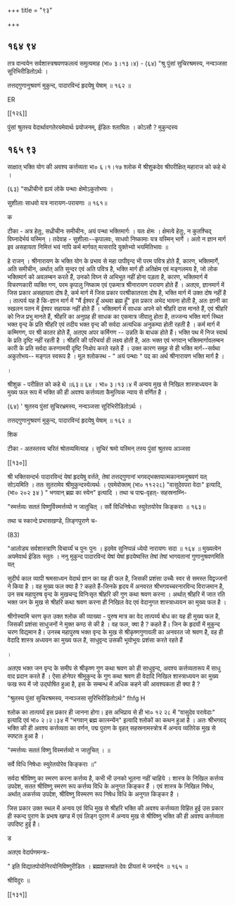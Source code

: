 +++
title = "९३"

+++


## १६४ ९४
तत्र वान्वयेन सर्वशास्त्रश्रवणफलत्वं समुत्यमाह (भा० ३।१३।४) - (६४) "श्रु पुंसां सुचिरश्रमस्य, नन्वञ्जसा सूरिभिरीडितोऽर्थः । 

तत्तद्गुणानुश्रवणं मुकुन्द, पादारविन्दं हृदयेषु येषाम् ॥ १६२ ॥ 

ER 

[[१२६]]

पुंसां श्रुतस्य वेदार्थावगतेरयमेवार्थः प्रयोजनम्, ईडितः श्लाघितः । कोऽसौ ? मुकुन्दस्य 


## १६५ ९३
साक्षात् भक्ति योग की अवश्य कर्त्तव्यता भा० ६।१।१७ श्लोक में श्रीशुकदेव श्रीपरीक्षित् महाराज को कहे थे । 

(६३) "सध्रीचीनो ह्ययं लोके पन्थाः क्षेमोऽकुतोभयः । 

सुशीलाः साधवो यत्र नारायण-परायणाः ॥ १६१॥ 

क 

टीका - अत्र हेतुः, सध्रीचीनः समीचीनः, अयं पन्था भक्तिमार्गः । यतः क्षेमः । क्षेमत्वे हेतुः, न कुतश्चिद् विघ्नादेर्भयं यस्मिन् । तदेवाह - सुशीलाः--कृपालवः, साधवो निष्कामाः यत्र यस्मिन् भार्गे । अतो न ज्ञान मार्ग इव असहायता निमित्तं भयं नापि कर्म मार्गवत् मत्सरादि युक्तेभ्यो भयमितिभावः ॥ 

हे राजन् । श्रीनारायण के भक्ति योग के प्रभाव से महा पापीवृन्द भी परम पवित्र होते हैं, कारण, भक्तिमार्गे, अति समीचीन, अर्थात् अति सुन्दर एवं अति पवित्र है, भक्ति मार्ग ही अतिक्षेम एवं मङ्गलमय है, जो लोक भक्तिमार्ग को अवलम्बन करते हैं, उनको विघ्न से अभिभूत नहीं होना पड़ता है, कारण, भक्तिमार्ग में विचरणकारी व्यक्ति गण, परम कृपालु निष्काम एवं एकमात्र श्रीनारायण परायण होते हैं । अतएव, ज्ञानमार्ग में जिस प्रकार असहायता दोष है, कर्म मार्ग में जिस प्रकार परश्रीकातरता दोष है, भक्ति मार्ग में उक्त दोष नहीं है । तात्पर्य यह है कि-ज्ञान मार्ग में "मैं ईश्वर हूँ अथवा ब्रह्म हूँ" इस प्रकार अभेद भावना होती है, अतः ज्ञानी का स्खलन पतन में ईश्वर सहायक नहीं होते हैं । भक्तिमार्ग में साधक अपने को श्रीहरि दास मानते हैं, एवं श्रीहरि को निज प्रभु मानते हैं, श्रीहरि का अनुग्रह ही साधक का एकमात्र जीवातु होता है, तज्जन्य भक्ति मार्ग स्थित भक्त वृन्द के प्रति श्रीहरि एवं तदीय भक्त वृन्द की सर्वदा अत्यधिक अनुकम्पा होती रहती है । कर्म मार्ग में कम्मिगण, पर श्री कातर होते हैं, अतएव अपर कर्मिगण -- उन्नति के बाधक होते हैं। भक्ति पथ में निज स्वार्थ के प्रति दृष्टि नहीं रहती है । श्रीहरि की परिचर्या ही लक्ष्य होती है, अतः भक्त एवं भगवान् भक्तिमार्गावलम्बन कारी के प्रति सर्वदा करुणामयी दृष्टि निःक्षेप करते रहते हैं । उक्त कारण समूह से ही भक्ति मार्ग--सर्वथा अकुतोभय-- मङ्गल स्वरूप है । मूल श्लोकस्थ - " अयं पन्थाः " पद का अर्थ श्रीनारायण भक्ति मार्ग है । 

। 

श्रीशुक - परीक्षित को कहे थे ॥६३॥ ६४ । भा० ३।१३।४ में अन्वय मुख से निखिल शास्त्राध्ययन के मुख्य फल रूप में भक्ति की ही अवश्य कर्त्तव्यता कैमुत्यिक न्याय से वर्णित है । 

(६४) ' श्रुतस्य पुंसां सुचिरभ्रमस्य, नन्वञ्जसा सूरिभिरीडितोऽर्थः । 

तत्तद्गुणानुश्रवणं मुकुन्द, पादारविन्दं हृदयेषु येषाम् ॥ १६२ ॥ 

शिक 

टीका - अतस्तस्य चरितं श्रोतव्यमित्याह । सुचिरं श्रमो यस्मिन् तस्य पुंसां श्रुतस्य अञ्जसा 

[[१३०]] 

श्री भक्तिसन्दर्भः पादारविन्दं येषां हृदयेषु वर्त्तते, तेषां तत्तद्गुणानां भगवद्भक्तयात्मकानामनुश्रवणं यत् सोऽयमिति । ततः सुतरामेव श्रीमुकुन्दस्येत्यर्थः । एवमेवोक्तम् (भा० ११२२८) "वासुदेवपरा वेदाः" इत्यादि, (भा० २०२ ३४ ) " भगवान् ब्रह्म का स्येन" इत्यादि । तथा च पाद्म-वृहत्- सहस्रनाम्नि- 

"स्मर्त्तव्यः सततं विष्णुर्विस्मर्त्तव्यो न जातुचित् । सर्वे विधिनिषेधाः स्युरेतयोरेव किङ्कराः ॥ १६३॥ 

तथा च स्कान्दे प्रभासखण्डे, लिङ्गपुराणे च- 

(83) 

"आलोड्य सर्वशास्त्राणि विचार्य्यं च पुनः पुनः । इदमेव सुनिप्पन्नं ध्येयो नारायणः सदा ॥ १६४ ॥ मुख्यत्वेन अयमेवार्थ ईडितः स्तुतः । ननु मुकुन्द पादारविन्दं येषां येषां हृदयेष्वस्ति तेषां तेषां भागवतानां गुणानुश्रवणमिति यत् 

सुदीर्घ काल व्यापी श्रमसाध्यन वेदार्थ ज्ञान का यह ही फल है, जिसकी प्रशंसा उच्चैः स्वर से समस्त विद्वज्जनों ने किया है । वह मुख्य फल क्या है ? कहते हैं-जिनके हृदय में अनवरत श्रीभगवच्चरनारविन्द विराजमान है, उन सब महापुरुष वृन्द के मुखचन्द्र विनिःसृत श्रीहरि की गुण कथा श्रवण करना । अर्थात् श्रीहरि में जात रति भक्त जन के मुख से श्रीहरि कथा श्रवण करना ही निखिल वेद एवं वेदानुगत शास्त्राध्ययन का मुख्य फल है । 

श्रीगोस्वामि चरण कृत उक्त श्लोक की व्याख्या - पुरुष मात्र का वेद तात्पर्य्य बोध का यह ही मुख्य फल है, जिसकी प्रशंसा साधुजनों ने मुक्त कण्ठ से की है । वह फल, क्वा है ? कहते हैं। जिन के हृदयों में मुकुन्द चरण विद्यमान है। उनस्ब महापुरुष भक्त वृन्द के मुख से श्रीकृष्णगुणावली का अनवरत जो श्रवण है, वह ही वेदादि शास्त्र अध्ययन का मुख्य फल है, साधुवृन्द उसकी भूयोभूयः प्रशंसा करते रहते हैं 

। 

अतएव भक्त जन वृन्द के समीप से श्रीकृष्ण गुण कथा श्रवण को ही साधुवृन्द, अवश्य कर्त्तव्यतारूप में साधु वाद प्रदान करते हैं । ऐसा होनेपर श्रीमुकुन्द के गुण कथा श्रवण ही वेदादि निखिल शास्त्राध्ययन का मुख्य फख रूप में जो उद्घोषित हुआ है, इस के सम्बन्ध में अधिक कहने की आवश्यकता ही क्या है ? 

"श्रुतस्य पुंसां सुचिरश्रमस्य, नन्वञ्जसा सुरिभिरीडितोऽर्थः" fhfg H 

श्लोक का तात्पर्य्य इस प्रकार ही जानना होगा। इस अभिप्राय से ही भा० १२ २८ में “वासुदेव परावेदाः" इत्यादि एवं भा० २।२।३४ में "भगवान् ब्रह्म कात्स्न्येंन" इत्यादि श्लोकों का कथन हुआ है । अतः श्रीभगवद् भक्ति की ही अवश्य कर्त्तव्यता का वर्णन, पद्म पुराण के वृहत् सहस्रनामस्त्रोत्र में अन्वय व्यतिरेक मुख से स्पष्टतः हुआ है । 

"स्मर्त्तव्यः सततं विष्णु विस्मर्त्तव्यो न जातुचित् । ॥ 

सर्वे विधि निषेधाः स्युरेतयोरेव किङ्कराः ॥” 

सर्वदा श्रीविष्णु का स्मरण करना कर्त्तव्य है, कभी भी उनको भूलना नहीं चाहिये । शास्त्र के निखिल कर्त्तव्य उपदेश, सतत श्रीविष्णु स्मरण रूप कर्त्तव्य विधि के अनुगत किङ्कर हैं । एवं शास्त्र के निखिल निषेध, अर्थात् अकर्त्तव्य उपदेश, श्रीविष्णु विस्मरण रूप निषेध विधि के अनुगत किङ्कर है । 

जिस प्रकार उक्त स्थल में अन्वय एवं विधि मुख से श्रीहरि भक्ति की अवश्य कर्त्तव्यता विहित हुई उस प्रकार ही स्कन्द पुराण के प्रभाष खण्ड में एवं लिङ्ग पुराण में अन्वय मुख से श्रीविष्णु भक्ति की ही अवश्य कर्त्तव्यता उपदिष्ट हुई है। 

ड 



अतएव वेदार्पणमन्त्रः- 

" इति विद्यातपोयोनिरयोनिविष्णुरीडितः । ब्रह्मज्ञस्तपते देवः प्रीयतां मे जनार्द्दनः ॥ १६५ ॥ 

श्रीविदुरः ॥ 

[[१३१]]
